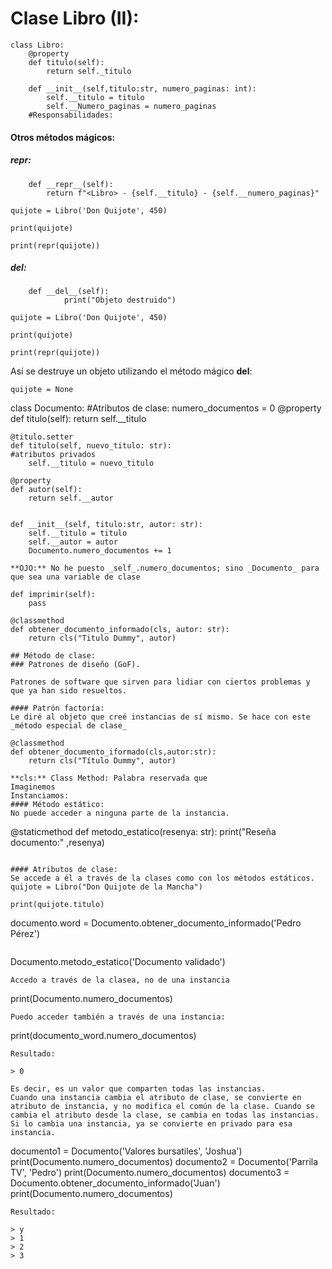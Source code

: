 
# Clase Libro (II):

```
class Libro:
    @property
    def titulo(self):
        return self._titulo

    def __init__(self,titulo:str, numero_paginas: int):
        self.__titulo = titulo
        self.__Numero_paginas = numero_paginas
    #Responsabilidades:

```
#### Otros métodos mágicos:
##### __repr__:
```
    def __repr__(self):
        return f"<Libro> - {self.__titulo} - {self.__numero_paginas}"
```
```
quijote = Libro('Don Quijote', 450)

print(quijote)

print(repr(quijote))
```
##### __del__:
```
    def __del__(self):
            print("Objeto destruido")
```
```
quijote = Libro('Don Quijote', 450)

print(quijote)

print(repr(quijote))
```
Así se destruye un objeto utilizando el método mágico __del__:

```
quijote = None
```

class Documento:
#Atributos de clase:
    numero_documentos = 0
    @property
    def titulo(self):
        return self.__titulo
    
    @titulo.setter
    def titulo(self, nuevo_titulo: str):
    #atributos privados
        self.__titulo = nuevo_titulo

    @property
    def autor(self):
        return self.__autor
        
    
    def __init__(self, titulo:str, autor: str):
        self.__titulo = titulo
        self.__autor = autor
        Documento.numero_documentos += 1
```
**OJO:** No he puesto _self_.numero_documentos; sino _Documento_ para que sea una variable de clase
```
    def imprimir(self):
        pass

    @classmethod
    def obtener_documento_informado(cls, autor: str):
        return cls("Titulo Dummy", autor)
```
## Método de clase:
### Patrones de diseño (GoF).

Patrones de software que sirven para lidiar con ciertos problemas y que ya han sido resueltos.

#### Patrón factoría:
Le diré al objeto que creé instancias de sí mismo. Se hace con este _método especial de clase_
```
    @classmethod
    def obtener_documento_iformado(cls,autor:str):
        return cls("Título Dummy", autor)
```
**cls:** Class Method: Palabra reservada que 
Imaginemos
Instanciamos:
#### Método estático:
No puede acceder a ninguna parte de la instancia.
```
@staticmethod
    def metodo_estatico(resenya: str):
        print("Reseña documento:" ,resenya)
```

#### Atributos de clase:
Se accede a él a través de la clases como con los métodos estáticos.
quijote = Libro("Don Quijote de la Mancha")

print(quijote.titulo)
```
documento.word = Documento.obtener_documento_informado('Pedro Pérez')
```
```
Documento.metodo_estatico('Documento validado')
```
Accedo a través de la clasea, no de una instancia
```
print(Documento.numero_documentos)
```
Puedo acceder también a través de una instancia:
```
print(documento_word.numero_documentos)
```
Resultado:

> 0

Es decir, es un valor que comparten todas las instancias.
Cuando una instancia cambia el atributo de clase, se convierte en atributo de instancia, y no modifica el común de la clase. Cuando se cambia el atributo desde la clase, se cambia en todas las instancias. Si lo cambia una instancia, ya se convierte en privado para esa instancia.
```
documento1 = Documento('Valores bursatiles', 'Joshua')
print(Documento.numero_documentos)
documento2 = Documento('Parrila TV', 'Pedro')
print(Documento.numero_documentos)
documento3 = Documento.obtener_documento_informado('Juan')
print(Documento.numero_documentos)
```
Resultado:

> y
> 1
> 2
> 3

